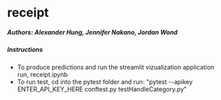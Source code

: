 # receipt

##### Authors: Alexander Hung, Jennifer Nakano, Jordan Wond

##### Instructions
- To produce predictions and run the streamlit vizualization application run, receipt.ipynb
- To run test, cd into the pytest folder and run: "pytest --apikey ENTER_API_KEY_HERE conftest.py testHandleCategory.py"

